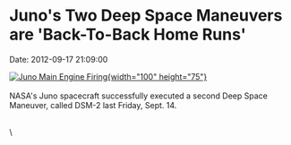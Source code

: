 Juno\'s Two Deep Space Maneuvers are \'Back-To-Back Home Runs\'
===============================================================

Date: 2012-09-17 21:09:00

[![Juno Main Engine
Firing](http://www.jpl.nasa.gov/images/juno/20120917/pia16118-th.jpg){width="100"
height="75"}](http://www.jpl.nasa.gov/news/news.cfm?release=2012-291&rn=news.xml&rst=3519)\
\
NASA\'s Juno spacecraft successfully executed a second Deep Space
Maneuver, called DSM-2 last Friday, Sept. 14.

\
\

